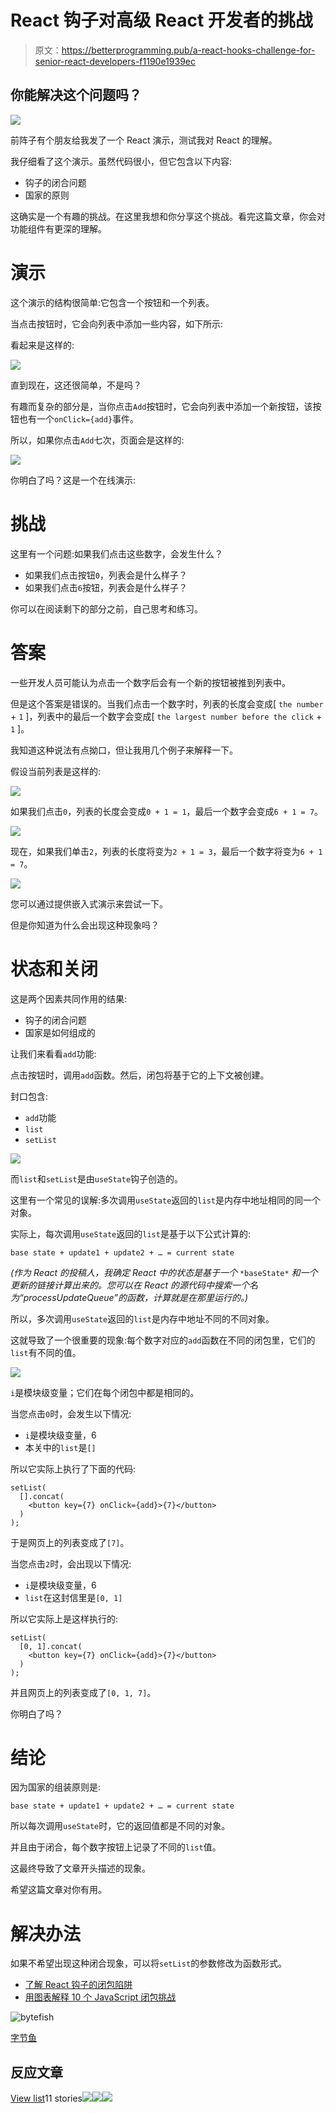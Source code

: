 # React 钩子对高级 React 开发者的挑战

> 原文：<https://betterprogramming.pub/a-react-hooks-challenge-for-senior-react-developers-f1190e1939ec>

## 你能解决这个问题吗？

![](img/f415a6e970d6017d2562354b55259155.png)

前阵子有个朋友给我发了一个 React 演示，测试我对 React 的理解。

我仔细看了这个演示。虽然代码很小，但它包含以下内容:

*   钩子的闭合问题
*   国家的原则

这确实是一个有趣的挑战。在这里我想和你分享这个挑战。看完这篇文章，你会对功能组件有更深的理解。

# 演示

这个演示的结构很简单:它包含一个按钮和一个列表。

当点击按钮时，它会向列表中添加一些内容，如下所示:

看起来是这样的:

![](img/ff70e2574ad75bfeb4eaff2b588081ff.png)

直到现在，这还很简单，不是吗？

有趣而复杂的部分是，当你点击`Add`按钮时，它会向列表中添加一个新按钮，该按钮也有一个`onClick={add}`事件。

所以，如果你点击`Add`七次，页面会是这样的:

![](img/b7aa699a7a7b340710b6de303ff45d6b.png)

你明白了吗？这是一个在线演示:

# 挑战

这里有一个问题:如果我们点击这些数字，会发生什么？

*   如果我们点击按钮`0`，列表会是什么样子？
*   如果我们点击`6`按钮，列表会是什么样子？

你可以在阅读剩下的部分之前，自己思考和练习。

# 答案

一些开发人员可能认为点击一个数字后会有一个新的按钮被推到列表中。

但是这个答案是错误的。当我们点击一个数字时，列表的长度会变成[ `the number` + `1` ]，列表中的最后一个数字会变成[ `the largest number before the click` + `1` ]。

我知道这种说法有点拗口，但让我用几个例子来解释一下。

假设当前列表是这样的:

![](img/279a6807e80dc82a85089ef936ac63d5.png)

如果我们点击`0`，列表的长度会变成`0 + 1 = 1`，最后一个数字会变成`6 + 1 = 7`。

![](img/51d9ef2b9cff30ac6c7ec16236bcb792.png)

现在，如果我们单击`2`，列表的长度将变为`2 + 1 = 3`，最后一个数字将变为`6 + 1 = 7`。

![](img/254c319c7cdbd79ca70d21497ebbb091.png)

您可以通过提供嵌入式演示来尝试一下。

但是你知道为什么会出现这种现象吗？

# 状态和关闭

这是两个因素共同作用的结果:

*   钩子的闭合问题
*   国家是如何组成的

让我们来看看`add`功能:

点击按钮时，调用`add`函数。然后，闭包将基于它的上下文被创建。

封口包含:

*   `add`功能
*   `list`
*   `setList`

![](img/8310b16161fc53d8a2a85154944d9acb.png)

而`list`和`setList`是由`useState`钩子创造的。

这里有一个常见的误解:多次调用`useState`返回的`list`是内存中地址相同的同一个对象。

实际上，每次调用`useState`返回的`list`是基于以下公式计算的:

```
base state + update1 + update2 + … = current state
```

*(作为 React 的投稿人，我确定 React 中的状态是基于一个* `*baseState*` *和一个更新的链接计算出来的。您可以在 React 的源代码中搜索一个名为“processUpdateQueue”的函数，计算就是在那里运行的。)*

所以，多次调用`useState`返回的`list`是内存中地址不同的不同对象。

这就导致了一个很重要的现象:每个数字对应的`add`函数在不同的闭包里，它们的`list`有不同的值。

![](img/89482b824d98359d23e7aacfa8a4a8c4.png)

`i`是模块级变量；它们在每个闭包中都是相同的。

当您点击`0`时，会发生以下情况:

*   `i`是模块级变量，6
*   本关中的`list`是`[]`

所以它实际上执行了下面的代码:

```
setList(
  [].concat(
    <button key={7} onClick={add}>{7}</button>
  )
);
```

于是网页上的列表变成了`[7]`。

当您点击`2`时，会出现以下情况:

*   `i`是模块级变量，6
*   `list`在这封信里是`[0, 1]`

所以它实际上是这样执行的:

```
setList(
  [0, 1].concat(
    <button key={7} onClick={add}>{7}</button>
  )
);
```

并且网页上的列表变成了`[0, 1, 7]`。

你明白了吗？

# 结论

因为国家的组装原则是:

```
base state + update1 + update2 + … = current state
```

所以每次调用`useState`时，它的返回值都是不同的对象。

并且由于闭合，每个数字按钮上记录了不同的`list`值。

这最终导致了文章开头描述的现象。

希望这篇文章对你有用。

# 解决办法

如果不希望出现这种闭合现象，可以将`setList`的参数修改为函数形式。

*   [了解 React 钩子的闭包陷阱](/understanding-the-closure-trap-of-react-hooks-6c560c408cde)
*   [用图表解释 10 个 JavaScript 闭包挑战](/10-javascript-closure-challenges-explained-with-diagrams-c964110805e7)

![bytefish](img/743f175620c9b16012604fb316b07c94.png)

[字节鱼](https://bytefish.medium.com/?source=post_page-----f1190e1939ec--------------------------------)

## 反应文章

[View list](https://bytefish.medium.com/list/react-articles-f03ed95b6f26?source=post_page-----f1190e1939ec--------------------------------)11 stories![](img/e555ae2e737e52a96b752353afc59b7e.png)![](img/115df7a3b8878c59dc62f7a1734823f6.png)![](img/9e6c69b1759e4d02beabe7671d8aae7f.png)